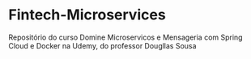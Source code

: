# Fintech-Microservices
Repositório do curso Domine Microservicos e Mensageria com Spring Cloud e Docker na Udemy, do professor Dougllas Sousa
